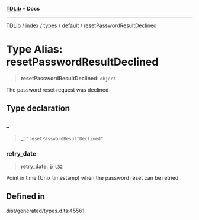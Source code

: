 [**TDLib**](../../../../../../README.md) • **Docs**

***

[TDLib](../../../../../../modules.md) / [index](../../../../../README.md) / [types](../../../README.md) / [default](../README.md) / resetPasswordResultDeclined

# Type Alias: resetPasswordResultDeclined

> **resetPasswordResultDeclined**: `object`

The password reset request was declined

## Type declaration

### \_

> **\_**: `"resetPasswordResultDeclined"`

### retry\_date

> **retry\_date**: [`int32`](int32.md)

Point in time (Unix timestamp) when the password reset can be retried

## Defined in

dist/generated/types.d.ts:45561

